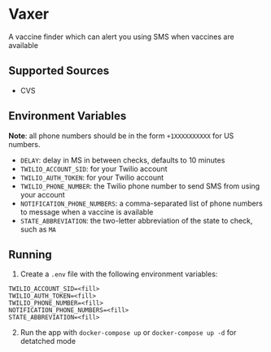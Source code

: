 # Vaxer

A vaccine finder which can alert you using SMS when vaccines are available

## Supported Sources

- CVS

## Environment Variables

**Note**: all phone numbers should be in the form `+1XXXXXXXXXX` for US numbers.

- `DELAY`: delay in MS in between checks, defaults to 10 minutes
- `TWILIO_ACCOUNT_SID`: for your Twilio account
- `TWILIO_AUTH_TOKEN`: for your Twilio account
- `TWILIO_PHONE_NUMBER`: the Twilio phone number to send SMS from using your account
- `NOTIFICATION_PHONE_NUMBERS`: a comma-separated list of phone numbers to message when a vaccine is available
- `STATE_ABBREVIATION`: the two-letter abbreviation of the state to check, such as `MA`

## Running

1. Create a `.env` file with the following environment variables:

```shell
TWILIO_ACCOUNT_SID=<fill>
TWILIO_AUTH_TOKEN=<fill>
TWILIO_PHONE_NUMBER=<fill>
NOTIFICATION_PHONE_NUMBERS=<fill>
STATE_ABBREVIATION=<fill>
```

2. Run the app with `docker-compose up` or `docker-compose up -d` for detatched mode
